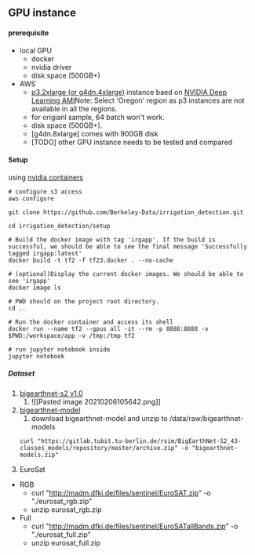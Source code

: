 ## GPU instance 
#### prerequisite
- local GPU
	- docker
	- nvidia driver
	- disk space (500GB+)
- AWS
	- [p3.2xlarge (or g4dn.4xlarge)](https://towardsdatascience.com/choosing-the-right-gpu-for-deep-learning-on-aws-d69c157d8c86) instance baed on [NVIDIA Deep Learning AMI](https://aws.amazon.com/marketplace/pp/NVIDIA-NVIDIA-Deep-Learning-AMI/B076K31M1S)Note: Select 'Oregon' region as p3 instances are not available in all the regions.
	- for origianl sample, 64 batch won't work. 
	- disk space (500GB+).  
	- [g4dn.8xlarge] comes with 900GB disk  
	- [TODO] other GPU instance needs to be tested and compared 

#### Setup 
using [nvidia containers](https://ngc.nvidia.com/catalog/containers/nvidia:tensorflow/tags)
```
# configure s3 access 
aws configure 

git clone https://github.com/Berkeley-Data/irrigation_detection.git

cd irrigation_detection/setup

# Build the docker image with tag 'irgapp'. If the build is successful, we should be able to see the final message 'Successfully tagged irgapp:latest'
docker build -t tf2 -f tf23.docker . --no-cache

# (optional)Display the current docker images. We should be able to see 'irgapp'
docker image ls

# PWD should on the project root directory. 
cd .. 

# Run the docker container and access its shell
docker run --name tf2 --gpus all -it --rm -p 8888:8888 -v $PWD:/workspace/app -v /tmp:/tmp tf2

# run jupyter notebook inside 
jupyter notebook 
```

##### Dataset
1. [bigearthnet-s2 v1.0](http://bigearth.net/#downloads) 
	1. ![[Pasted image 20210206105642.png]]
2. [bigearthnet-model](https://gitlab.tubit.tu-berlin.de/rsim/BigEarthNet-S2_43-classes_models) 
	1. download bigearthnet-model and unzip to /data/raw/bigearthnet-models 
	```
	curl "https://gitlab.tubit.tu-berlin.de/rsim/BigEarthNet-S2_43-classes_models/repository/master/archive.zip" -o "bigearthnet-models.zip" 
	```
3. EuroSat
  * RGB
    - curl "http://madm.dfki.de/files/sentinel/EuroSAT.zip" -o "./eurosat_rgb.zip"
    - unzip eurosat_rgb.zip
  * Full
    - curl "http://madm.dfki.de/files/sentinel/EuroSATallBands.zip" -o "./eurosat_full.zip"
    - unzip eurosat_full.zip
